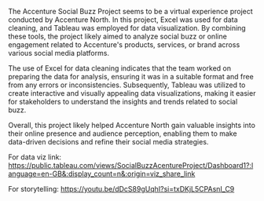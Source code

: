 The Accenture Social Buzz Project seems to be a virtual experience project conducted by Accenture North. In this project, Excel was used for data cleaning, and Tableau was employed for data visualization. By combining these tools, the project likely aimed to analyze social buzz or online engagement related to Accenture's products, services, or brand across various social media platforms.

The use of Excel for data cleaning indicates that the team worked on preparing the data for analysis, ensuring it was in a suitable format and free from any errors or inconsistencies. Subsequently, Tableau was utilized to create interactive and visually appealing data visualizations, making it easier for stakeholders to understand the insights and trends related to social buzz.

Overall, this project likely helped Accenture North gain valuable insights into their online presence and audience perception, enabling them to make data-driven decisions and refine their social media strategies.

For data viz link: https://public.tableau.com/views/SocialBuzzAcentureProject/Dashboard1?:language=en-GB&:display_count=n&:origin=viz_share_link

For storytelling: https://youtu.be/dDcS89gUqhI?si=txDKjL5CPAsnI_C9

